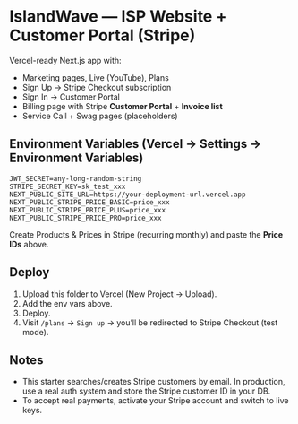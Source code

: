 
# IslandWave — ISP Website + Customer Portal (Stripe)

Vercel-ready Next.js app with:
- Marketing pages, Live (YouTube), Plans
- Sign Up → Stripe Checkout subscription
- Sign In → Customer Portal
- Billing page with Stripe **Customer Portal** + **Invoice list**
- Service Call + Swag pages (placeholders)

## Environment Variables (Vercel → Settings → Environment Variables)
```
JWT_SECRET=any-long-random-string
STRIPE_SECRET_KEY=sk_test_xxx
NEXT_PUBLIC_SITE_URL=https://your-deployment-url.vercel.app
NEXT_PUBLIC_STRIPE_PRICE_BASIC=price_xxx
NEXT_PUBLIC_STRIPE_PRICE_PLUS=price_xxx
NEXT_PUBLIC_STRIPE_PRICE_PRO=price_xxx
```
Create Products & Prices in Stripe (recurring monthly) and paste the **Price IDs** above.

## Deploy
1. Upload this folder to Vercel (New Project → Upload).
2. Add the env vars above.
3. Deploy.
4. Visit `/plans` → `Sign up` → you’ll be redirected to Stripe Checkout (test mode).

## Notes
- This starter searches/creates Stripe customers by email. In production, use a real auth system and store the Stripe customer ID in your DB.
- To accept real payments, activate your Stripe account and switch to live keys.

